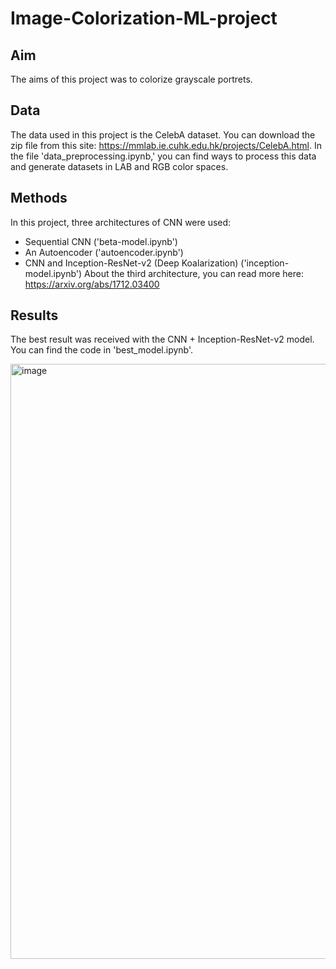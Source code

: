 # Image-Colorization-ML-project

## Aim

The aims of this project was to colorize grayscale portrets.

## Data

The data used in this project is the CelebA dataset. You can download the zip file from this site: https://mmlab.ie.cuhk.edu.hk/projects/CelebA.html. In the file 'data_preprocessing.ipynb,' you can find ways to process this data and generate datasets in LAB and RGB color spaces.

## Methods

In this project, three architectures of CNN were used:
- Sequential CNN ('beta-model.ipynb')
- An Autoencoder ('autoencoder.ipynb')
- CNN and Inception-ResNet-v2 (Deep Koalarization) ('inception-model.ipynb')
About the third architecture, you can read more here: https://arxiv.org/abs/1712.03400

## Results
The best result was received with the CNN + Inception-ResNet-v2 model. You can find the code in 'best_model.ipynb'.

<img width="952" alt="image" src="https://github.com/tania5496/Image-Colorization-ML-project-/assets/116711583/7bda0aae-106c-4256-8409-59bc80ea2440">

